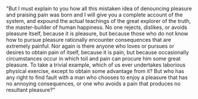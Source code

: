 "But I must explain to you how all this mistaken idea of denouncing pleasure and praising pain was 
born and I will give you a complete account of the system, and expound the actual teachings of the great explorer of the truth, the 
master-builder of human happiness. No one rejects, dislikes, or avoids 
pleasure itself, because it is pleasure, but because those who
do not know how to pursue pleasure rationally 
encounter consequences that are extremely painful. Nor again is there anyone who loves or pursues or desires to obtain pain of itself, because 
it is pain, but because occasionally circumstances occur in which toil and pain can procure him 
some great pleasure. To take a trivial example, which of us ever undertakes laborious physical exercise, except to obtain some advantage 
from it? But who has any right to find fault with a man who chooses to enjoy a pleasure that has no annoying consequences, or one who avoids a 
pain that produces no resultant pleasure?"
